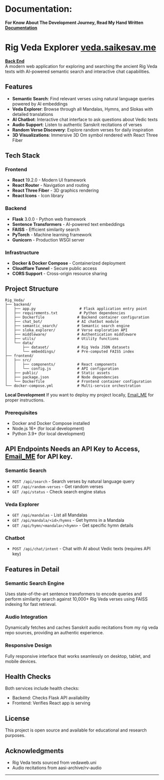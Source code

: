 # Documentation:
**For Know About The Development Journey, Read My Hand Written [Documentation](Documentation.pdf)**


# Rig Veda Explorer [veda.saikesav.me](https://veda.saikesav.me)
[**Back End**](https://veda_backend.saikesav.me) <br>
A modern web application for exploring and searching the ancient Rig Veda texts with AI-powered semantic search and interactive chat capabilities.

## Features

- **Semantic Search**: Find relevant verses using natural language queries powered by AI embeddings
- **Veda Explorer**: Browse through all Mandalas, Hymns, and Slokas with detailed translations
- **AI Chatbot**: Interactive chat interface to ask questions about Vedic texts
- **Audio Support**: Listen to authentic Sanskrit recitations of verses
- **Random Verse Discovery**: Explore random verses for daily inspiration
- **3D Visualizations**: Immersive 3D Om symbol rendered with React Three Fiber

## Tech Stack

### Frontend
- **React** 19.2.0 - Modern UI framework
- **React Router** - Navigation and routing
- **React Three Fiber** - 3D graphics rendering
- **React Icons** - Icon library

### Backend
- **Flask** 3.0.0 - Python web framework
- **Sentence Transformers** - AI-powered text embeddings
- **FAISS** - Efficient similarity search
- **PyTorch** - Machine learning framework
- **Gunicorn** - Production WSGI server

### Infrastructure
- **Docker & Docker Compose** - Containerized deployment
- **Cloudflare Tunnel** - Secure public access
- **CORS Support** - Cross-origin resource sharing

## Project Structure

```
Rig_Veda/
├── backend/
│   ├── app.py                    # Flask application entry point
│   ├── requirements.txt          # Python dependencies
│   ├── Dockerfile               # Backend container configuration
│   ├── chat_bot/                # AI chatbot module
│   ├── semantic_search/         # Semantic search engine
│   ├── sloka_explorer/          # Verse exploration API
│   ├── middleware/              # Authentication middleware
│   ├── utils/                   # Utility functions
│   └── data/
│       ├── dataset/             # Rig Veda JSON datasets
│       └── embeddings/          # Pre-computed FAISS index
├── frontend/
│   ├── src/
│   │   ├── components/          # React components
│   │   └── config.js            # API configuration
│   ├── public/                  # Static assets
│   ├── package.json             # Node dependencies
│   └── Dockerfile               # Frontend container configuration
└── docker-compose.yml           # Multi-service orchestration
```

 **Local Development**
  If you want to deploy my project locally, [Email_ME](mailto:saikesav67254@gmail.com) for proper instructions.
### Prerequisites
- Docker and Docker Compose installed
- Node.js 16+ (for local development)
- Python 3.9+ (for local development)




## API Endpoints Needs an API Key to Access, [Email_ME](mailto:saikesav67254@gmail.com) for API key.

### Semantic Search
- `POST /api/search` - Search verses by natural language query
- `GET /api/random-verses` - Get random verses
- `GET /api/status` - Check search engine status

### Veda Explorer
- `GET /api/mandalas` - List all Mandalas
- `GET /api/mandala/<id>/hymns` - Get hymns in a Mandala
- `GET /api/hymn/<mandala>/<hymn>` - Get specific hymn details

### Chatbot
- `POST /api/chat/intent` - Chat with AI about Vedic texts (requires API key)

## Features in Detail

### Semantic Search Engine
Uses state-of-the-art sentence transformers to encode queries and perform similarity search against 10,000+ Rig Veda verses using FAISS indexing for fast retrieval.

### Audio Integration
Dynamically fetches and caches Sanskrit audio recitations from my rig veda repo sources, providing an authentic experience.

### Responsive Design
Fully responsive interface that works seamlessly on desktop, tablet, and mobile devices.

## Health Checks

Both services include health checks:
- Backend: Checks Flask API availability
- Frontend: Verifies React app is serving

## License

This project is open source and available for educational and research purposes.

## Acknowledgments

- Rig Veda texts sourced from vedaweb.uni
- Audio recitations from aasi-archive/rv-audio

---

